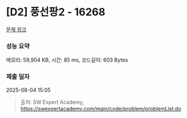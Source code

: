 # [D2] 풍선팡2 - 16268 

[문제 링크](https://swexpertacademy.com/main/code/problem/problemDetail.do?contestProbId=AYYlGU56XOkDFARc) 

### 성능 요약

메모리: 59,904 KB, 시간: 85 ms, 코드길이: 603 Bytes

### 제출 일자

2025-08-04 15:05



> 출처: SW Expert Academy, https://swexpertacademy.com/main/code/problem/problemList.do